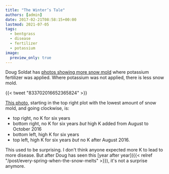 ```yaml
---
title: "The Winter’s Tale"
authors: [admin]
date: 2017-02-21T08:58:15+00:00
lastmod: 2021-07-05
tags:
  - bentgrass
  - disease
  - fertilizer
  - potassium
image:
  preview_only: true
---
```


Doug Soldat has [photos showing  more snow mold](https://twitter.com/djsoldat/status/833702016652365824) where potassium fertilizer was applied. Where potassium was not applied, there is less snow mold.

{{< tweet "833702016652365824" >}}

[This photo](https://twitter.com/djsoldat/status/833702016652365824), starting in the top right plot with the lowest amount of snow mold, and going clockwise, is:

  * top right, no K for six years
  * bottom right, no K for six years _but_ high K added from August to October 2016
  * bottom left, high K for six years
  * top left, high K for six years _but_ no K after August 2016.

This used to be surprising. I don't think anyone expected more K to lead to more disease. But after Doug has seen this [year after year]({{< relref "/post/every-spring-when-the-snow-melts" >}}), it's not a surprise anymore.
